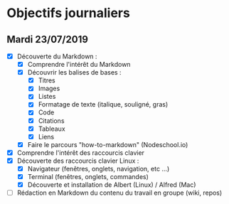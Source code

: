 # Objectifs journaliers

## Mardi 23/07/2019

* [X] Découverte du Markdown : 
  * [X] Comprendre l'intérêt du Markdown
  * [X] Découvrir les balises de bases : 
    * [X] Titres
    * [X] Images
    * [X] Listes
    * [X] Formatage de texte (italique, souligné, gras)
    * [X] Code
    * [X] Citations
    * [X] Tableaux
    * [X] Liens
  * [X] Faire le parcours "how-to-markdown" (Nodeschool.io)
* [X] Comprendre l'intérêt des raccourcis clavier
* [X] Découverte des raccourcis clavier Linux : 
  * [X] Navigateur (fenêtres, onglets, navigation, etc …)
  * [X] Terminal (fenêtres, onglets, commandes)
  * [X] Découverte et installation de Albert (Linux) / Alfred (Mac)
* [ ] Rédaction en Markdown du contenu du travail en groupe (wiki, repos)
